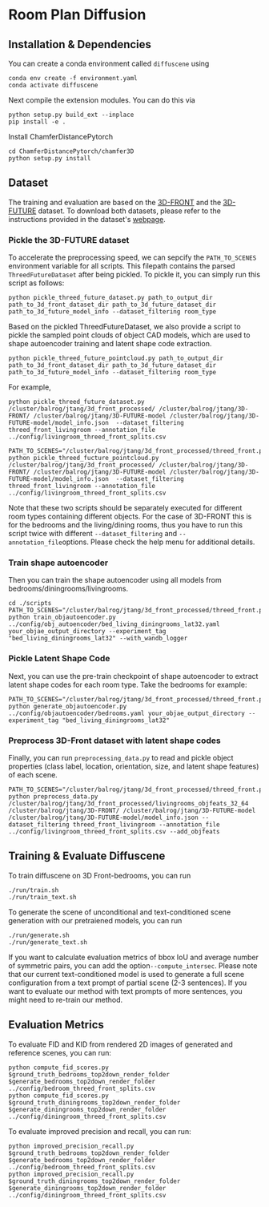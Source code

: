 # Room Plan Diffusion



## Installation & Dependencies
You can create a conda environment called ```diffuscene``` using
```
conda env create -f environment.yaml
conda activate diffuscene
```

Next compile the extension modules. You can do this via
```
python setup.py build_ext --inplace
pip install -e .
```

Install ChamferDistancePytorch
```
cd ChamferDistancePytorch/chamfer3D
python setup.py install
```

## Dataset

The training and evaluation are based on the [3D-FRONT](https://tianchi.aliyun.com/specials/promotion/alibaba-3d-scene-dataset)
and the [3D-FUTURE](https://www.google.com/search?q=3d-future&oq=3d-fut&aqs=chrome.1.69i57j0j0i30l8.3909j0j7&sourceid=chrome&ie=UTF-8)
dataset. To download both datasets, please refer to the instructions provided in the dataset's
[webpage](https://tianchi.aliyun.com/specials/promotion/alibaba-3d-scene-dataset).


### Pickle the 3D-FUTURE dataset
To accelerate the preprocessing speed, we can sepcify the `PATH_TO_SCENES` environment variable for all scripts. This filepath contains the
parsed `ThreedFutureDataset` after being pickled. To pickle it, you can simply run this script as follows:
```
python pickle_threed_future_dataset.py path_to_output_dir path_to_3d_front_dataset_dir path_to_3d_future_dataset_dir path_to_3d_future_model_info --dataset_filtering room_type
``` 
Based on the pickled ThreedFutureDataset, we also provide a script to pickle the sampled point clouds of object CAD models, 
which are used to shape autoencoder training and latent shape code extraction.
```
python pickle_threed_future_pointcloud.py path_to_output_dir path_to_3d_front_dataset_dir path_to_3d_future_dataset_dir path_to_3d_future_model_info --dataset_filtering room_type
``` 
For example,
```
python pickle_threed_future_dataset.py  /cluster/balrog/jtang/3d_front_processed/ /cluster/balrog/jtang/3D-FRONT/ /cluster/balrog/jtang/3D-FUTURE-model /cluster/balrog/jtang/3D-FUTURE-model/model_info.json  --dataset_filtering threed_front_livingroom --annotation_file ../config/livingroom_threed_front_splits.csv

PATH_TO_SCENES="/cluster/balrog/jtang/3d_front_processed/threed_front.pkl" python pickle_threed_fucture_pointcloud.py /cluster/balrog/jtang/3d_front_processed/ /cluster/balrog/jtang/3D-FRONT/ /cluster/balrog/jtang/3D-FUTURE-model /cluster/balrog/jtang/3D-FUTURE-model/model_info.json  --dataset_filtering threed_front_livingroom --annotation_file ../config/livingroom_threed_front_splits.csv
```

Note that these two scripts should be separately executed for different room
types containing different objects. For the case of 3D-FRONT this is for the
bedrooms and the living/dining rooms, thus you have to run this script twice
with different `--dataset_filtering` and `--annotation_file`options. Please check the help menu for
additional details.

### Train shape autoencoder
Then you can train the shape autoencoder using all models from bedrooms/diningrooms/livingrooms.
```
cd ./scripts
PATH_TO_SCENES="/cluster/balrog/jtang/3d_front_processed/threed_front.pkl" python train_objautoencoder.py ../config/obj_autoencoder/bed_living_diningrooms_lat32.yaml your_objae_output_directory --experiment_tag  "bed_living_diningrooms_lat32" --with_wandb_logger
```

### Pickle Latent Shape Code
Next, you can use the pre-train checkpoint of shape autoencoder to extract latent shape codes for each room type. Take the bedrooms for example:
```
PATH_TO_SCENES="/cluster/balrog/jtang/3d_front_processed/threed_front.pkl" python generate_objautoencoder.py ../config/objautoencoder/bedrooms.yaml your_objae_output_directory --experiment_tag "bed_living_diningrooms_lat32"
```

### Preprocess 3D-Front dataset with latent shape codes
Finally, you can run `preprocessing_data.py` to read and pickle object properties (class label, location, orientation, size, and latent shape features) of each scene.
```
PATH_TO_SCENES="/cluster/balrog/jtang/3d_front_processed/threed_front.pkl" python preprocess_data.py /cluster/balrog/jtang/3d_front_processed/livingrooms_objfeats_32_64 /cluster/balrog/jtang/3D-FRONT/ /cluster/balrog/jtang/3D-FUTURE-model /cluster/balrog/jtang/3D-FUTURE-model/model_info.json --dataset_filtering threed_front_livingroom --annotation_file ../config/livingroom_threed_front_splits.csv --add_objfeats
```

## Training & Evaluate Diffuscene
To train diffuscene on 3D Front-bedrooms, you can run 
```
./run/train.sh
./run/train_text.sh
```

To generate the scene of unconditional and text-conditioned scene generation with our pretraiened models, you can run 
```
./run/generate.sh
./run/generate_text.sh
```
If you want to calculate evaluation metrics of bbox IoU and average number of symmetric pairs, you can add the option```--compute_intersec```.
Please note that our current text-conditioned model is used to generate a full scene configuration from a text prompt of partial scene (2-3 sentences).
If you want to evaluate our method with text prompts of more sentences, you might need to re-train our method.

## Evaluation Metrics
To evaluate FID and KID from rendered 2D images of generated and reference scenes, you can run:
```
python compute_fid_scores.py $ground_truth_bedrooms_top2down_render_folder $generate_bedrooms_top2down_render_folder  ../config/bedroom_threed_front_splits.csv
python compute_fid_scores.py $ground_truth_diningrooms_top2down_render_folder $generate_diningrooms_top2down_render_folder  ../config/diningroom_threed_front_splits.csv
```

To evaluate improved precision and recall, you can run:
```
python improved_precision_recall.py $ground_truth_bedrooms_top2down_render_folder $generate_bedrooms_top2down_render_folder  ../config/bedroom_threed_front_splits.csv
python improved_precision_recall.py $ground_truth_diningrooms_top2down_render_folder $generate_diningrooms_top2down_render_folder  ../config/diningroom_threed_front_splits.csv
```
